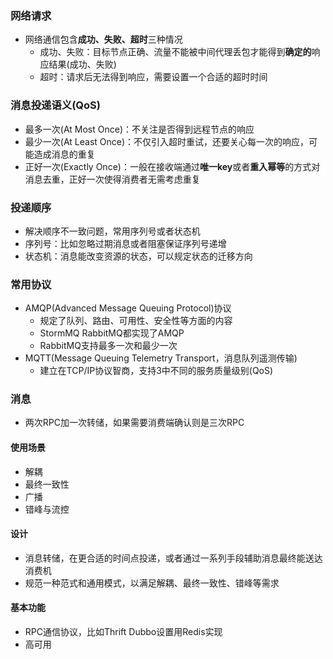 ### 网络请求
- 网络通信包含**成功、失败、超时**三种情况
  - 成功、失败：目标节点正确、流量不能被中间代理丢包才能得到**确定的**响应结果(成功、失败)
  - 超时：请求后无法得到响应，需要设置一个合适的超时时间
  
### 消息投递语义(QoS)
- 最多一次(At Most Once)：不关注是否得到远程节点的响应
- 最少一次(At Least Once)：不仅引入超时重试，还要关心每一次的响应，可能造成消息的重复
- 正好一次(Exactly Once)：一般在接收端通过**唯一key**或者**重入幂等**的方式对消息去重，正好一次使得消费者无需考虑重复

### 投递顺序
- 解决顺序不一致问题，常用序列号或者状态机
- 序列号：比如忽略过期消息或者阻塞保证序列号递增
- 状态机：消息能改变资源的状态，可以规定状态的迁移方向

### 常用协议
- AMQP(Advanced Message Queuing Protocol)协议
  - 规定了队列、路由、可用性、安全性等方面的内容
  - StormMQ RabbitMQ都实现了AMQP
  - RabbitMQ支持最多一次和最少一次
- MQTT(Message Queuing Telemetry Transport，消息队列遥测传输)
  - 建立在TCP/IP协议智商，支持3中不同的服务质量级别(QoS)

### 消息
- 两次RPC加一次转储，如果需要消费端确认则是三次RPC
#### 使用场景
- 解耦
- 最终一致性
- 广播
- 错峰与流控
#### 设计
- 消息转储，在更合适的时间点投递，或者通过一系列手段辅助消息最终能送达消费机
- 规范一种范式和通用模式，以满足解耦、最终一致性、错峰等需求
#### 基本功能
- RPC通信协议，比如Thrift Dubbo设置用Redis实现
- 高可用
